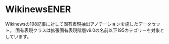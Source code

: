 # WikinewsENER
Wikinewsの198記事に対して固有表現抽出アノテーションを施したデータセット。
固有表現クラスは拡張固有表現階層v9.0の名前以下195カテゴリーを対象としています。
